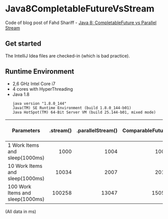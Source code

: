 # Java8CompletableFutureVsStream
Code of blog post of Fahd Shariff - [Java 8: CompletableFuture vs Parallel Stream][1]

## Get started
The IntelliJ Idea files are checked-in (which is bad practice).

## Runtime Environment
* 2,6 GHz Intel Core i7
* 4 cores with HyperThreading
* Java 1.8 
	````
	java version "1.8.0_144"
	Java(TM) SE Runtime Environment (build 1.8.0_144-b01)
	Java HotSpot(TM) 64-Bit Server VM (build 25.144-b01, mixed mode)
	````

Parameters |.stream()|.parallelStream()|ComparableFuture|CompletableFuture with Executor Using 10 Threads
---        |---:      |---:              |---:             |---:
1 Work Items and sleep(1000ms)|1000|1004|1007|1010
10 Work Items and sleep(1000ms)|10034|2007|2011|1007
100 Work Items and sleep(1000ms)|100258|13047|15056|10035

(All data in ms)

[1]:	http://fahdshariff.blogspot.de/2016/06/java-8-completablefuture-vs-parallel.html